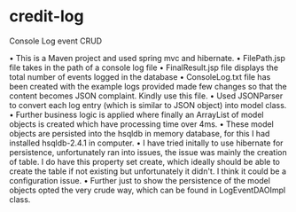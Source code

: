 # credit-log
Console Log event CRUD

•	This is a Maven project and used spring mvc and hibernate. 
•	FilePath.jsp file takes in the path of a console  log file
•	FinalResult.jsp file displays the total number of events logged in the database
•	ConsoleLog.txt file has been created with the example logs provided made few changes so that the content becomes JSON complaint. Kindly use this file.
•	Used JSONParser to convert each log entry (which is similar to JSON object) into model class.
•	Further business logic is applied where finally an ArrayList of model objects is created which have processing time over 4ms.
•	These model objects are persisted into the hsqldb in memory database, for this I had installed hsqldb-2.4.1 in computer.
•	I have tried initally to use hibernate for persistence, unfortunately ran into issues, the issue was mainly the creation of table. I do have this property set <property name="hbm2ddl.auto">create</property>, which ideally should be able to create the table if not existing but unfortunately it didn't. I think it could be a configuration issue.
•	Further just to show the persistence of the model objects opted the very crude way, which can be found in LogEventDAOImpl class.


